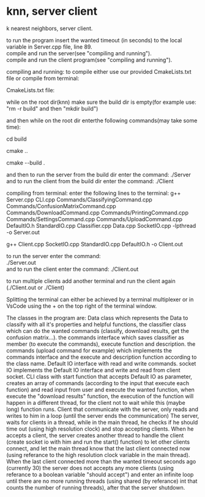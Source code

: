 # knn, server client
k nearest neighbors, server client.  

to run the program insert the wanted timeout (in seconds) to the local variable in Server.cpp file, line 89.  
compile and run the server(see "compiling and running").  
compile and run the client program(see "compiling and running").

compiling and running: to compile either use our provided CmakeLists.txt file or compile from terminal:

CmakeLists.txt file:

while on the root dir(knn) make sure the build dir is empty(for example use: "rm -r build" and then "mkdir build")

and then while on the root dir enterthe following commands(may take some time):

cd build

cmake ..

cmake --build .

and then to run the server from the build dir enter the command:
./Server
and to run the client from the build dir enter the command:
./Client

compiling from terminal:
enter the following lines to the terminal:
g++ Server.cpp CLI.cpp Commands/ClassifyingCommand.cpp Commands/ConfusionMatrixCommand.cpp Commands/DownloadCommand.cpp Commands/PrintingCommand.cpp Commands/SettingsCommand.cpp Commands/UploadCommand.cpp DefaultIO.h StandardIO.cpp Classifier.cpp Data.cpp SocketIO.cpp -lpthread -o Server.out

g++ Client.cpp SocketIO.cpp StandardIO.cpp DefaultIO.h  -o Client.out

to run the server enter the command:  
./Server.out  
and to run the client enter the command:
./Client.out

to run multiple clients add another terminal and run the client again (./Client.out or ./Client)

Splitting the terminal can either be achieved by a terminal multiplexer or in VsCode using the + on the top right of the terminal window.



The classes in the program are: 
Data class which represents the Data to classify with all it's properties
and helpful functions, the classifier class which can do the wanted commands (classify, download results, get the confusion matrix...).
the commands interface which saves classifier as member (to execute the commands), execute function and description.
the commands (upload command for example) which implements the commands interface and the execute and description function according to the class name.
Default IO interface with read and write commands.
socket IO implements the Default IO interface and write and read from client socket.
CLI class with start function that accepts Default IO as parameter, creates an array of commands (according to the input that execute each function) and read input from user
and execute the wanted function, when execute the "download results" function, the execution of the function will happen in a different thread, for the client not to wait while this (maybe long) function runs.
Client that communicate with the server, only reads and writes to him in a loop (until the server ends the communication)
The server, waits for clients in a thread, while in the main thread, he checks if he should time out (using high resolution clock) and stop accepting clients. When he accepts a client, the server creates another thread to handle the client (create socket io with him and run the start() function) to let other clients connect, and let the main thread know that the last client connected now (using referance to the high resolution clock variable in the main thread). When the last client connected more than the wanted timeout seconds ago (currently 30) the server does not accepts any more clients (using referance to a boolean variable "should accept") and enter an infinite loop until there are no more running threads (using shared (by referance) int that counts the number of running threads), after that the server shutdown.
